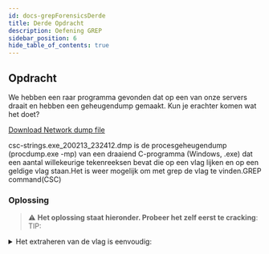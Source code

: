 ```yaml
---
id: docs-grepForensicsDerde
title: Derde Opdracht
description: Oefening GREP
sidebar_position: 6
hide_table_of_contents: true
---
```


## Opdracht
We hebben een raar programma gevonden dat op een van onze servers draait en hebben een geheugendump gemaakt. Kun je erachter komen wat het doet?

[Download Network dump file](./assets/csc-strings.exe_200213_232412.dmp)

csc-strings.exe_200213_232412.dmp is de procesgeheugendump (procdump.exe -mp) van een draaiend C-programma (Windows, .exe) dat een aantal willekeurige tekenreeksen bevat die op een vlag lijken en op een geldige vlag staan.Het is weer mogelijk om met grep de vlag te vinden.GREP command(CSC)

### Oplossing
> :warning: **Het oplossing staat hieronder. Probeer het zelf eerst te cracking**: 
TIP: 
<details>
  <summary>Het extraheren van de vlag is eenvoudig:</summary> 
  <p>strings csc-strings.exe_200213_232412.dmp | grep -v ThisIsNot | grep CSC</p>
</details>
